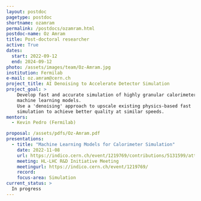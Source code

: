 ```yaml
---
layout: postdoc
pagetype: postdoc
shortname: ozamram
permalink: /postdocs/ozamram.html
postdoc-name: Oz Amram
title: Post-doctoral researcher
active: True
dates:
  start: 2022-09-12
  end: 2024-09-12
photo: /assets/images/team/Oz-Amram.jpg
institution: Fermilab
e-mail: oz.amram@cern.ch
project_title: AI Denoising to Accelerate Detector Simulation
project_goal: >
    Develop fast and accurate simulation of highly granular calorimeters using
    machine learning models.
    Use a 'denoising' approach to upscale existing physics-based fast
    simulation to achieve better quality at similar speeds.
mentors:
  - Kevin Pedro (Fermilab)

proposal: /assets/pdfs/Oz-Amram.pdf
presentations:
  - title: "Machine Learning Models for Calorimeter Simulation"
    date: 2022-11-08
    url: https://indico.cern.ch/event/1219769/contributions/5131599/attachments/2543904/4380363/LHC_RD_calorimeter_simulation_intro.pdf
    meeting: HL-LHC R&D Initiative Meeting
    meetingurl: https://indico.cern.ch/event/1219769/
    record: 
    focus-area: Simulation
current_status: >
  In progress
---
```

